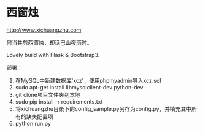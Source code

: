 西窗烛
===

http://www.xichuangzhu.com

何当共剪西窗烛，却话巴山夜雨时。

Lovely build with Flask & Bootstrap3.

部署：

1. 在MySQL中新建数据库'xcz'，使用phpmyadmin导入xcz.sql
2. sudo apt-get install libmysqlclient-dev python-dev
3. git clone项目文件夹到本地
4. sudo pip install -r requirements.txt
5. 将xichuangzhu目录下的config_sample.py另存为config.py，并填充其中所有的缺失配置项
6. python run.py
